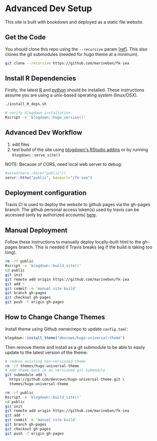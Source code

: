 # Advanced Dev Setup
This site is built with bookdown and deployed as a static file website.

## Get the Code
You should clone this repo using the `--recursive` param [[ref](https://www.vogella.com/tutorials/GitSubmodules/article.html#cloning-a-repository-that-contains-submodules)].
This also clones the git submodules (needed for hugo theme at a minimum).

```bash
git clone --recursive https://github.com/marinebon/fk-iea
```

## Install R Dependencies
Firstly, the latest [R](http://cran.revolutionanalytics.com/) and [python](https://docs.python-guide.org/starting/installation/) should be installed.
These instructions assume you are using a unix-based operating system (linux/OSX).

```bash
./install_R_deps.sh

# verify blogdown installation:
Rscript -e 'blogdown::hugo_version()'
```

## Advanced Dev Workflow
1. edit files
2. test build of the site using [blogdown's RStudio addins](https://bookdown.org/yihui/blogdown/rstudio-ide.html) or by running `blogdown::serve_site()`

NOTE: Because of CORS, need local web server to debug:

```r
#setwd(here::here("public"))
servr::httw("public", baseurl="/fk-iea")
```

## Deployment configuration
Travis CI is used to deploy the website to github pages via the gh-pages branch.
The github personal access token(s) used by travis can be accessed (only by authorized accounts) [here](https://drive.google.com/drive/folders/168X9drMc_eFdZ6eCesgwR56Ek3m_OrZg?usp=sharing).

## Manual Deployment
Follow these instructions to manually deploy locally-built html to the gh-pages branch.
This is needed if Travis breaks (eg if the build is taking too long).

```bash
rm -rf public
Rscript -e 'blogdown::build_site()'
cd public
git init
git remote add origin https://github.com/marinebon/fk-iea
git add *
git commit -m 'manual site build'
git branch gh-pages
git checkout gh-pages
git push -f origin gh-pages
```

## How to Change Change Themes

Install theme using Github owner/repo to update `config.toml`:

```r
blogdown::install_theme("devcows/hugo-universal-theme")
```

Then remove theme and install as a git submodule to be able to easily update to the latest version of the theme:

```bash
# remove existing non-versioned theme
rm -rf themes/hugo-universal-theme
# add theme back in as versioned git submodule
git submodule add \
  https://github.com/devcows/hugo-universal-theme.git \
  themes/hugo-universal-theme

rm -rf public
Rscript -e 'blogdown::build_site()'
cd public
git init
git remote add origin https://github.com/marinebon/fk-iea
git add *
git commit -m 'manual site build'
git branch gh-pages
git checkout gh-pages
git push -f origin gh-pages
```
